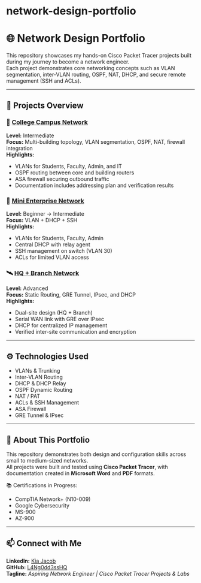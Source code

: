 # network-design-portfolio
# 🌐 Network Design Portfolio

This repository showcases my hands-on Cisco Packet Tracer projects built during my journey to become a network engineer.  
Each project demonstrates core networking concepts such as VLAN segmentation, inter-VLAN routing, OSPF, NAT, DHCP, and secure remote management (SSH and ACLs).

---

## 🧱 Projects Overview

### 🏫 [College Campus Network](./college-campus-network)
**Level:** Intermediate  
**Focus:** Multi-building topology, VLAN segmentation, OSPF, NAT, firewall integration  
**Highlights:**
- VLANs for Students, Faculty, Admin, and IT
- OSPF routing between core and building routers
- ASA firewall securing outbound traffic
- Documentation includes addressing plan and verification results  

### 🏢 [Mini Enterprise Network](./mini-enterprise-network)
**Level:** Beginner → Intermediate  
**Focus:** VLAN + DHCP + SSH  
**Highlights:**
- VLANs for Students, Faculty, Admin
- Central DHCP with relay agent
- SSH management on switch (VLAN 30)
- ACLs for limited VLAN access  

### 🛰️ [HQ + Branch Network](./hq-branch-network)
**Level:** Advanced  
**Focus:** Static Routing, GRE Tunnel, IPsec, and DHCP  
**Highlights:**
- Dual-site design (HQ + Branch)
- Serial WAN link with GRE over IPsec
- DHCP for centralized IP management
- Verified inter-site communication and encryption  

---

## ⚙️ Technologies Used
- VLANs & Trunking  
- Inter-VLAN Routing  
- DHCP & DHCP Relay  
- OSPF Dynamic Routing  
- NAT / PAT  
- ACLs & SSH Management  
- ASA Firewall  
- GRE Tunnel & IPsec  

---

## 🧠 About This Portfolio
This repository demonstrates both design and configuration skills across small to medium-sized networks.  
All projects were built and tested using **Cisco Packet Tracer**, with documentation created in **Microsoft Word** and **PDF** formats.

📚 Certifications in Progress:
- CompTIA Network+ (N10-009)  
- Google Cybersecurity
- MS-900
- AZ-900 

---

## 📫 Connect with Me
**LinkedIn:** [Kia Jacob](https://www.linkedin.com/in/kia-jacob-936989384?utm_source=share&utm_campaign=share_via&utm_content=profile&utm_medium=ios_app)  
**GitHub:** [L4Ng0dd3ssHQ](https://github.com/L4Ng0dd3ssHQ)  
**Tagline:** *Aspiring Network Engineer | Cisco Packet Tracer Projects & Labs*
